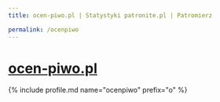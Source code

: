 ```yaml
---
title: ocen-piwo.pl | Statystyki patronite.pl | Patromierz

permalink: /ocenpiwo
---
```


# [ocen-piwo.pl](https://patronite.pl/ocenpiwo)

{% include profile.md name="ocenpiwo" prefix="o" %}
